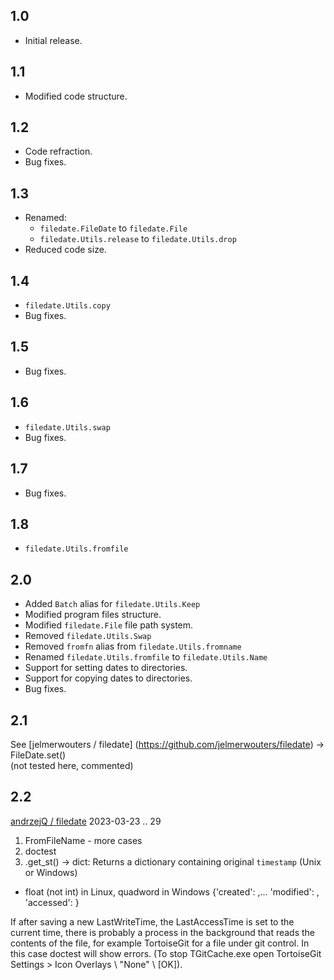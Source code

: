 ## 1.0
- Initial release.

## 1.1
- Modified code structure.

## 1.2
- Code refraction.
- Bug fixes.

## 1.3
- Renamed:
  - `filedate.FileDate` to `filedate.File`
  - `filedate.Utils.release` to `filedate.Utils.drop`
- Reduced code size.

## 1.4
- `filedate.Utils.copy`
- Bug fixes.

## 1.5
- Bug fixes.

## 1.6
- `filedate.Utils.swap`
- Bug fixes.

## 1.7
- Bug fixes.

## 1.8
- `filedate.Utils.fromfile`

## 2.0
- Added `Batch` alias for `filedate.Utils.Keep`
- Modified program files structure.
- Modified `filedate.File` file path system.
- Removed `filedate.Utils.Swap`
- Removed `fromfn` alias from `filedate.Utils.fromname`
- Renamed `filedate.Utils.fromfile` to `filedate.Utils.Name`
- Support for setting dates to directories.
- Support for copying dates to directories.
- Bug fixes.

## 2.1
See  [jelmerwouters / filedate] (https://github.com/jelmerwouters/filedate) -> FileDate.set()  
(not tested here, commented)

## 2.2  
[andrzejQ / filedate](https://github.com/andrzejQ/filedate) 2023-03-23 .. 29
1. FromFileName - more cases
2. doctest
3. .get_st() -> dict:
  Returns a dictionary containing original `timestamp` (Unix or Windows) 
  - float (not int) in Linux, quadword in Windows
  {'created': <timestamp>,... 'modified': <timestamp>, 'accessed': <timestamp>}
  
If after saving a new LastWriteTime, the LastAccessTime is set to the current time, there is probably a process in the background that reads the contents of the file, for example TortoiseGit for a file under git control. In this case doctest will show errors.  (To stop TGitCache.exe open TortoiseGit Settings > Icon Overlays \ "None" \ [OK]).

